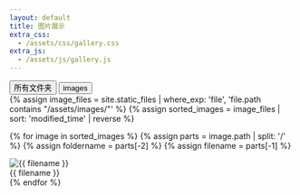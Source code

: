 ```yaml
---
layout: default
title: 图片展示
extra_css:
  - /assets/css/gallery.css
extra_js:
  - /assets/js/gallery.js
---
```

<div class="folder-tabs">
  <button class="folder-tab" data-folder="">所有文件夹</button>
  <button class="folder-tab active" data-folder="images">images</button> </div>

<div class="gallery">
  {% assign image_files = site.static_files | where_exp: 'file', 'file.path contains "/assets/images/"' %}
  {% assign sorted_images = image_files | sort: 'modified_time' | reverse %}

  {% for image in sorted_images %}
    {% assign parts = image.path | split: '/' %}
    {% assign foldername = parts[-2] %}
    {% assign filename = parts[-1] %}
    <div class="gallery-item" data-folder="{{ foldername }}">
      <img
        src="{{ image.path | relative_url }}"
        alt="{{ filename }}"
        loading="lazy"
        data-src="{{ image.path | relative_url }}"
      >
      <div class="filename">{{ filename }}</div>
    </div>
  {% endfor %}
</div>

<div class="overlay"></div>
